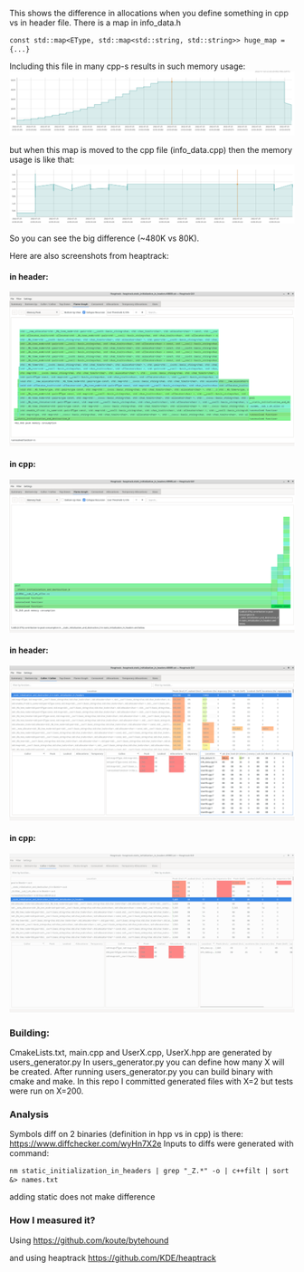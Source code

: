 This shows the difference in allocations when you define something in cpp vs in header file.
There is a map in info_data.h
```
const std::map<EType, std::map<std::string, std::string>> huge_map = {...}
```

Including this file in many cpp-s results in such memory usage:
![in_header.png](in_header.png)

but when this map is moved to the cpp file (info_data.cpp) then the memory usage is like that:
![in_cpp.png](in_cpp.png)

So you can see the big difference (~480K vs 80K).

Here are also screenshots from heaptrack:

#### in header:

![in_header_heaptrack.png](in_header_heaptrack.png)

#### in cpp:

![in_cpp_heaptrack.png](in_cpp_heaptrack.png)

#### in header:

![in_header_heaptrack_calls.png](in_header_heaptrack_calls.png)

#### in cpp:

![in_cpp_heaptrack_calls.png](in_cpp_heaptrack_calls.png)

### Building:
CmakeLists.txt, main.cpp and UserX.cpp, UserX.hpp are generated by users_generator.py
In users_generator.py you can define how many X will be created.
After running users_generator.py you can build binary with cmake and make.
In this repo I committed generated files with X=2 but tests were run on X=200.

### Analysis
Symbols diff on 2 binaries (definition in hpp vs in cpp) is there:
https://www.diffchecker.com/wyHn7X2e
Inputs to diffs were generated with command:
```
nm static_initialization_in_headers | grep "_Z.*" -o | c++filt | sort &> names.txt
```

adding static does not make difference

### How I measured it?
Using https://github.com/koute/bytehound

and using heaptrack https://github.com/KDE/heaptrack
